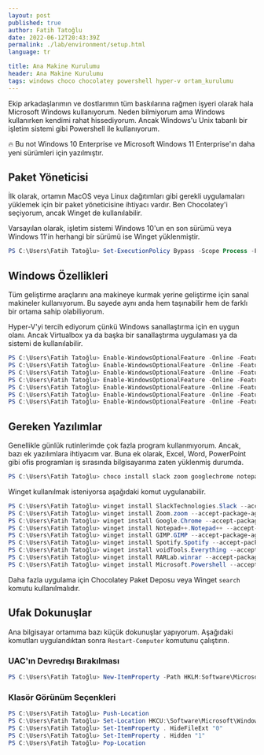 ```yaml
---
layout: post
published: true
author: Fatih Tatoğlu
date: 2022-06-12T20:43:39Z
permalink: ./lab/environment/setup.html
language: tr

title: Ana Makine Kurulumu
header: Ana Makine Kurulumu
tags: windows choco chocolatey powershell hyper-v ortam_kurulumu
---
```


Ekip arkadaşlarımın ve dostlarımın tüm baskılarına rağmen işyeri olarak hala Microsoft Windows kullanıyorum. Neden bilmiyorum ama Windows kullanırken kendimi rahat hissediyorum. Ancak Windows'u Unix tabanlı bir işletim sistemi gibi Powershell ile kullanıyorum.

🔥 Bu not Windows 10 Enterprise ve Microsoft Windows 11 Enterprise'ın daha yeni sürümleri için yazılmıştır.

## Paket Yöneticisi

İlk olarak, ortamın MacOS veya Linux dağıtımları gibi gerekli uygulamaları yüklemek için bir paket yöneticisine ihtiyacı vardır. Ben Chocolatey'i seçiyorum, ancak Winget de kullanılabilir.

Varsayılan olarak, işletim sistemi Windows 10'un en son sürümü veya Windows 11'in herhangi bir sürümü ise Winget yüklenmiştir.

```powershell
PS C:\Users\Fatih Tatoğlu> Set-ExecutionPolicy Bypass -Scope Process -Force; [System.Net.ServicePointManager]::SecurityProtocol = [System.Net.ServicePointManager]::SecurityProtocol -bor 3072; iex ((New-Object System.Net.WebClient).DownloadString('https://community.chocolatey.org/install.ps1'))
```

## Windows Özellikleri

Tüm geliştirme araçlarını ana makineye kurmak yerine geliştirme için sanal makineler kullanıyorum. Bu sayede aynı anda hem taşınabilir hem de farklı bir ortama sahip olabiliyorum.

Hyper-V'yi tercih ediyorum çünkü Windows sanallaştırma için en uygun olanı. Ancak Virtualbox ya da başka bir sanallaştırma uygulaması ya da sistemi de kullanılabilir.

```powershell
PS C:\Users\Fatih Tatoğlu> Enable-WindowsOptionalFeature -Online -FeatureName "Microsoft-Hyper-V-All" -NoRestart
PS C:\Users\Fatih Tatoğlu> Enable-WindowsOptionalFeature -Online -FeatureName "Microsoft-Hyper-V" -NoRestart
PS C:\Users\Fatih Tatoğlu> Enable-WindowsOptionalFeature -Online -FeatureName "Microsoft-Hyper-V-Tools-All" -NoRestart
PS C:\Users\Fatih Tatoğlu> Enable-WindowsOptionalFeature -Online -FeatureName "Microsoft-Hyper-V-Management-Powershell" -NoRestart
PS C:\Users\Fatih Tatoğlu> Enable-WindowsOptionalFeature -Online -FeatureName "Microsoft-Hyper-V-Hypervisor" -NoRestart
PS C:\Users\Fatih Tatoğlu> Enable-WindowsOptionalFeature -Online -FeatureName "Microsoft-Hyper-V-Services" -NoRestart
PS C:\Users\Fatih Tatoğlu> Enable-WindowsOptionalFeature -Online -FeatureName "Microsoft-Hyper-V-Management-Clients" -NoRestart
```

## Gereken Yazılımlar

Genellikle günlük rutinlerimde çok fazla program kullanmıyorum. Ancak, bazı ek yazılımlara ihtiyacım var. Buna ek olarak, Excel, Word, PowerPoint gibi ofis programları iş sırasında bilgisayarıma zaten yüklenmiş durumda.

```powershell
PS C:\Users\Fatih Tatoğlu> choco install slack zoom googlechrome notepadplusplus gimp spotify speedtest everything winrar powershell-core -y
```

Winget kullanılmak isteniyorsa aşağıdaki komut uygulanabilir.

```powershell
PS C:\Users\Fatih Tatoğlu> winget install SlackTechnologies.Slack --accept-package-agreements --accept-source-agreements
PS C:\Users\Fatih Tatoğlu> winget install Zoom.zoom --accept-package-agreements --accept-source-agreements
PS C:\Users\Fatih Tatoğlu> winget install Google.Chrome --accept-package-agreements --accept-source-agreements
PS C:\Users\Fatih Tatoğlu> winget install Notepad++.Notepad++ --accept-package-agreements --accept-source-agreements
PS C:\Users\Fatih Tatoğlu> winget install GIMP.GIMP --accept-package-agreements --accept-source-agreements
PS C:\Users\Fatih Tatoğlu> winget install Spotify.Spotify --accept-package-agreements --accept-source-agreements
PS C:\Users\Fatih Tatoğlu> winget install voidTools.Everything --accept-package-agreements --accept-source-agreements
PS C:\Users\Fatih Tatoğlu> winget install RARLab.winrar --accept-package-agreements --accept-source-agreements
PS C:\Users\Fatih Tatoğlu> winget install Microsoft.Powershell --accept-package-agreements --accept-source-agreements
```

Daha fazla uygulama için Chocolatey Paket Deposu veya Winget `search` komutu kullanılmalıdır.

## Ufak Dokunuşlar

Ana bilgisayar ortamıma bazı küçük dokunuşlar yapıyorum. Aşağıdaki komutları uygulandıktan sonra `Restart-Computer` komutunu çalıştırın.

### UAC'ın Devredışı Bırakılması

```powershell
PS C:\Users\Fatih Tatoğlu> New-ItemProperty -Path HKLM:Software\Microsoft\Windows\CurrentVersion\policies\system -Name EnableLUA -PropertyType DWord -Value 0 -Force
```

### Klasör Görünüm Seçenkleri

```powershell
PS C:\Users\Fatih Tatoğlu> Push-Location
PS C:\Users\Fatih Tatoğlu> Set-Location HKCU:\Software\Microsoft\Windows\CurrentVersion\Explorer\Advanced
PS C:\Users\Fatih Tatoğlu> Set-ItemProperty . HideFileExt "0"
PS C:\Users\Fatih Tatoğlu> Set-ItemProperty . Hidden "1"
PS C:\Users\Fatih Tatoğlu> Pop-Location
```

